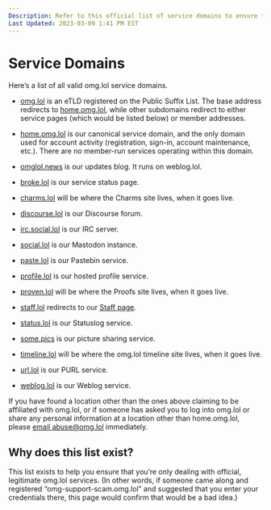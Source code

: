 ```yaml
---
Description: Refer to this official list of service domains to ensure that you’re dealing with legit omg.lol stuff 
Last Updated: 2023-03-09 1:41 PM EST
---
```


# Service Domains

Here’s a list of all valid omg.lol service domains.

- [omg.lol](https://omg.lol) is an eTLD registered on the Public Suffix List. The base address redirects to [home.omg.lol](https://home.omg.lol), while other subdomains redirect to either service pages (which would be listed below) or member addresses.
- [home.omg.lol](https://home.omg.lol) is our canonical service domain, and the only domain used for account activity (registration, sign-in, account maintenance, etc.). There are no member-run services operating within this domain.
- [omglol.news](https://omglol.news) is our updates blog. It runs on weblog.lol.

- [broke.lol](https://broke.lol) is our service status page.
- [charms.lol](https://charms.lol) will be where the Charms site lives, when it goes live.
- [discourse.lol](https://discourse.lol) is our Discourse forum.
- [irc.social.lol](https://social.lol) is our IRC server.
- [social.lol](https://social.lol) is our Mastodon instance.
- [paste.lol](https://paste.lol) is our Pastebin service.
- [profile.lol](https://profile.lol) is our hosted profile service.
- [proven.lol](https://proven.lol) will be where the Proofs site lives, when it goes live.
- [staff.lol](https://staff.lol) redirects to our [Staff page](https://home.omg.lol/staff).
- [status.lol](https://status.lol) is our Statuslog service.
- [some.pics](https://some.pics) is our picture sharing service.
- [timeline.lol](https://timeline.lol) will be where the omg.lol timeline site lives, when it goes live.
- [url.lol](https://url.lol) is our PURL service.
- [weblog.lol](https://weblog.lol) is our Weblog service.

If you have found a location other than the ones above claiming to be affiliated with omg.lol, or if someone has asked you to log into omg.lol or share any personal information at a location other than home.omg.lol, please [email abuse@omg.lol](mailto:abuse@omg.lol) immediately.

## Why does this list exist?

This list exists to help you ensure that you’re only dealing with official, legitimate omg.lol services. (In other words, if someone came along and registered “omg-support-scam.omg.lol” and suggested that you enter your credentials there, this page would confirm that would be a bad idea.)
